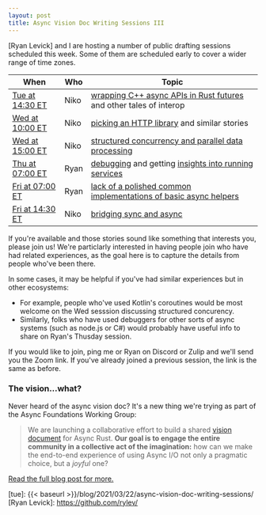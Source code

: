 ```yaml
---
layout: post
title: Async Vision Doc Writing Sessions III
---
```


[Ryan Levick] and I are hosting a number of public drafting sessions scheduled this week.
Some of them are scheduled early to cover a wider range of time zones.

| When | Who | Topic |
| --- | --- | --- |
| [Tue at 14:30 ET][1] | Niko | [wrapping C++ async APIs in Rust futures](https://github.com/rust-lang/wg-async-foundations/issues/67) and other tales of interop |
| [Wed at 10:00 ET][2] | Niko | [picking an HTTP library](https://github.com/rust-lang/wg-async-foundations/issues/95) and similar stories |
| [Wed at 15:00 ET][3] | Niko | [structured concurrency and parallel data processing](https://github.com/rust-lang/wg-async-foundations/issues/107) |
| [Thu at 07:00 ET][4] | Ryan | [debugging](https://github.com/rust-lang/wg-async-foundations/issues/76) and getting [insights into running services](https://github.com/rust-lang/wg-async-foundations/issues/75) |
| [Fri at 07:00 ET][5] | Ryan | [lack of a polished common implementations of basic async helpers](https://github.com/rust-lang/wg-async-foundations/issues/105) |
| [Fri at 14:30 ET][6] | Niko | [bridging sync and async](https://github.com/rust-lang/wg-async-foundations/issues/54) |

[1]: https://everytimezone.com/s/c9869917
[2]: https://everytimezone.com/s/43be0ecf
[3]: https://everytimezone.com/s/f775361b
[4]: https://everytimezone.com/s/e2dce418
[5]: https://everytimezone.com/s/7900bcf1
[6]: https://everytimezone.com/s/92ce4ece

If you're available and those stories sound like something that interests you, please join us! 
We're particlarly interested in having people join who have had related experiences, as the goal here is to capture the details from people who've been there.

In some cases, it may be helpful if you've had similar experiences but in other ecosystems:

* For example, people who've used Kotlin's coroutines would be most welcome on the Wed sesssion discussing structured concurency. 
* Similarly, folks who have used debuggers for other sorts of async systems (such as node.js or C#) would probably have useful info to share on Ryan's Thusday session.

If you would like to join, ping me or Ryan on Discord or Zulip and we'll send you the Zoom link. If you've already joined a previous session, the link is the same as before.

### The vision...what?

Never heard of the async vision doc? It's a new thing we're trying as part of the Async Foundations Working Group:

> We are launching a collaborative effort to build a shared [vision document][vd] for Async Rust. **Our goal is to engage the entire community in a collective act of the imagination:** how can we make the end-to-end experience of using Async I/O not only a pragmatic choice, but a _joyful_ one?

[Read the full blog post for more.][Async Vision Doc]

[avd]: https://blog.rust-lang.org/2021/03/18/async-vision-doc.html
[vd]: https://rust-lang.github.io/wg-async-foundations/vision.html#-the-vision
[Async Vision Doc]: https://blog.rust-lang.org/2021/03/18/async-vision-doc.html
[sqi]: https://github.com/rust-lang/wg-async-foundations/issues?q=is%3Aopen+is%3Aissue+label%3Astatus-quo-story-ideas
[tue]: {{< baseurl >}}/blog/2021/03/22/async-vision-doc-writing-sessions/
[Ryan Levick]: https://github.com/rylev/